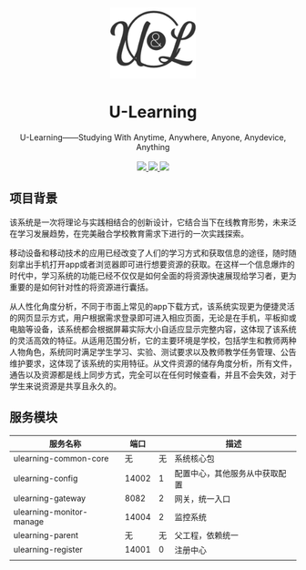 <p align="center">
    <img src="https://raw.githubusercontent.com/Daye1112/u-learning/dev/modules/pic/项目logo.jpg" width="150">
    <h1 align="center">U-Learning</h1>
    <p align="center">
        U-Learning——Studying With Anytime, Anywhere, Anyone, Anydevice, Anything
        <br>
        <br>
         <a href="https://github.com/Daye1112/u-learning">
             <img src="https://img.shields.io/github/watchers/Daye1112/u-learning?style=social" >
         </a>
         <a href="https://github.com/Daye1112/u-learning">
             <img src="https://img.shields.io/github/stars/Daye1112/u-learning?style=social" >
         </a>
         <a href="https://github.com/Daye1112/u-learning">
             <img src="https://img.shields.io/github/forks/Daye1112/u-learning?style=social" >
         </a>
    </p>    
</p>

## 项目背景

该系统是一次将理论与实践相结合的创新设计，它结合当下在线教育形势，未来泛在学习发展趋势，在完美融合学校教育需求下进行的一次实践探索。

移动设备和移动技术的应用已经改变了人们的学习方式和获取信息的途径，随时随刻拿出手机打开app或者浏览器即可进行想要资源的获取。在这样一个信息爆炸的时代中，学习系统的功能已经不仅仅是如何全面的将资源快速展现给学习者，更为重要的是如何针对性的将资源进行囊括。

从人性化角度分析，不同于市面上常见的app下载方式，该系统实现更为便捷灵活的网页显示方式，用户根据需求登录即可进入相应页面，无论是在手机，平板抑或电脑等设备，该系统都会根据屏幕实际大小自适应显示完整内容，这体现了该系统的灵活高效的特征。从适用范围分析，它的主要环境是学校，包括学生和教师两种人物角色，系统同时满足学生学习、实验、测试要求以及教师教学任务管理、公告维护要求，这体现了该系统的实用特征。从文件资源的储存角度分析，所有文件，通告以及资源都是线上同步方式，完全可以在任何时候查看，并且不会失效，对于学生来说资源是共享且永久的。

## 服务模块

| 服务名称                 | 端口  |      | 描述                           |
| ------------------------ | ----- | ---- | ------------------------------ |
| ulearning-common-core    | 无    | 无   | 系统核心包                     |
| ulearning-config         | 14002 | 1    | 配置中心，其他服务从中获取配置 |
| ulearning-gateway        | 8082  | 2    | 网关，统一入口                 |
| ulearning-monitor-manage | 14004 | 2    | 监控系统                       |
| ulearning-parent         | 无    | 无   | 父工程，依赖统一               |
| ulearning-register       | 14001 | 0    | 注册中心                       |
|                          |       |      |                                |

